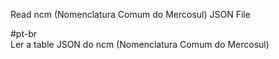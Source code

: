 Read ncm (Nomenclatura Comum do Mercosul) JSON File

#pt-br<br>
Ler a table JSON do ncm (Nomenclatura Comum do Mercosul) 
